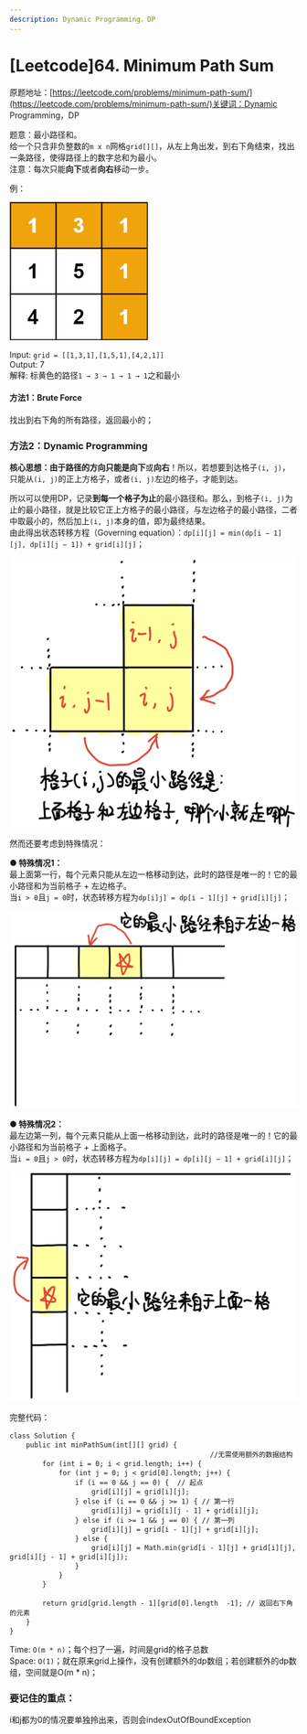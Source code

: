 ```yaml
---
description: Dynamic Programming，DP
---
```


# \[Leetcode\]64. Minimum Path Sum

原题地址：[https://leetcode.com/problems/minimum-path-sum/](https://leetcode.com/problems/minimum-path-sum/)关键词：Dynamic Programming，DP

题意：最小路径和。  
给一个只含非负整数的`m x n`网格`grid[][]`，从左上角出发，到右下角结束，找出一条路径，使得路径上的数字总和为最小。  
注意：每次只能**向下**或者**向右**移动一步。

例：

![](../.gitbook/assets/minpath%20%281%29.jpg)

Input: `grid = [[1,3,1],[1,5,1],[4,2,1]]`  
Output: 7  
解释: 标黄色的路径`1 → 3 → 1 → 1 → 1`之和最小



#### 方法1：Brute Force

找出到右下角的所有路径，返回最小的；



### 方法2：Dynamic Programming

**核心思想：**由于路径的方向只能是**向下**或**向右**！所以，若想要到达格子`(i, j)`，只能从`(i, j)`的正上方格子，或者`(i, j)`左边的格子，才能到达。

所以可以使用DP，记录**到每一个格子为止**的最小路径和。那么，到格子`(i, j)`为止的最小路径，就是比较它正上方格子的最小路径，与左边格子的最小路径，二者中取最小的，然后加上`(i, j)`本身的值，即为最终结果。  
由此得出状态转移方程（Governing equation）：`dp[i][j] = min(dp[i − 1][j], dp[i][j − 1]) + grid[i][j]`；

![](../.gitbook/assets/img_6468.jpg)



然而还要考虑到特殊情况：

**● 特殊情况1：**  
最上面第一行，每个元素只能从左边一格移动到达，此时的路径是唯一的！它的最小路径和为当前格子 + 左边格子。  
当`i > 0`且`j = 0`时，状态转移方程为`dp[i]j] = dp[i − 1][j] + grid[i][j]`；

![](../.gitbook/assets/img_6469.jpg)

**● 特殊情况2：**  
最左边第一列，每个元素只能从上面一格移动到达，此时的路径是唯一的！它的最小路径和为当前格子 + 上面格子。  
当`i = 0`且`j > 0`时，状态转移方程为`dp[i][j] = dp[i][j − 1] + grid[i][j]`；

![](../.gitbook/assets/img_6470.jpg)



完整代码：

```text
class Solution {
    public int minPathSum(int[][] grid) {
                                                 //无需使用额外的数据结构             
        for (int i = 0; i < grid.length; i++) {
            for (int j = 0; j < grid[0].length; j++) {
                if (i == 0 && j == 0) {  // 起点
                    grid[i][j] = grid[i][j];
                } else if (i == 0 && j >= 1) { // 第一行
                    grid[i][j] = grid[i][j - 1] + grid[i][j];
                } else if (i >= 1 && j == 0) { // 第一列
                    grid[i][j] = grid[i - 1][j] + grid[i][j];
                } else {
                    grid[i][j] = Math.min(grid[i - 1][j] + grid[i][j], grid[i][j - 1] + grid[i][j]);
                }
            }
        }
        
        return grid[grid.length - 1][grid[0].length  -1]; // 返回右下角的元素
    }
}
```

Time: `O(m * n)`；每个扫了一遍，时间是grid的格子总数  
Space: `O(1)`；就在原来grid上操作，没有创建额外的dp数组；若创建额外的dp数组，空间就是O\(m \* n\)；



### 要记住的重点：

i和j都为0的情况要单独拎出来，否则会indexOutOfBoundException





